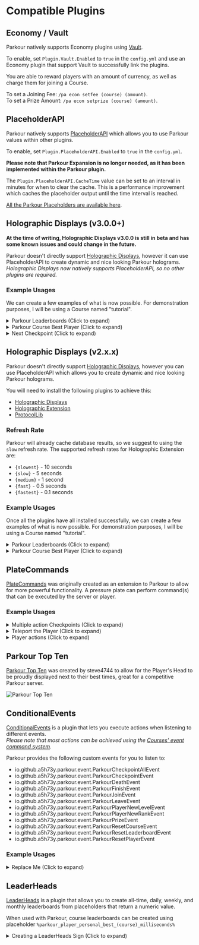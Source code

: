 Compatible Plugins
======

## Economy / Vault

Parkour natively supports Economy plugins using [Vault](https://dev.bukkit.org/projects/vault/files).

To enable, set `Plugin.Vault.Enabled` to `true` in the `config.yml` and use an Economy plugin that support Vault to successfully link the plugins.

You are able to reward players with an amount of currency, as well as charge them for joining a Course.

To set a Joining Fee: `/pa econ setfee (course) (amount)`.  
To set a Prize Amount: `/pa econ setprize (course) (amount)`.

## PlaceholderAPI

Parkour natively supports [PlaceholderAPI](https://www.spigotmc.org/resources/placeholderapi.6245/) which allows you to use Parkour values within other plugins.

To enable, set `Plugin.PlaceholderAPI.Enabled` to `true` in the `config.yml`.

**Please note that Parkour Expansion is no longer needed, as it has been implemented within the Parkour plugin.**

The `Plugin.PlaceholderAPI.CacheTime` value can be set to an interval in minutes for when to clear the cache. This is a performance improvement which caches the placeholder output until the time interval is reached.

[All the Parkour Placeholders are available here](/essential/placeholders.md).

## Holographic Displays (v3.0.0+)

**At the time of writing, Holographic Displays v3.0.0 is still in beta and has some known issues and could change in the future.**

Parkour doesn't directly support [Holographic Displays](https://dev.bukkit.org/projects/holographic-displays/files), however it can use PlaceholderAPI to create dynamic and nice looking Parkour holograms.  
_Holographic Displays now natively supports PlaceholderAPI, so no other plugins are required._

### Example Usages

We can create a few examples of what is now possible. For demonstration purposes, I will be using a Course named "tutorial".

<details><summary>Parkour Leaderboards (Click to expand)</summary>

First we create a new Parkour leaderboard Hologram using the command and giving it a title.  
`/hd create Leaderboard_tutorial Parkour Leaderboard - Tutorial`

Add a line for each position you want on the leaderboard (up to 10):

`/hd addline Leaderboard_tutorial {papi: parkour_topten_tutorial_1}`  
`/hd addline Leaderboard_tutorial {papi: parkour_topten_tutorial_2}`  
`/hd addline Leaderboard_tutorial {papi: parkour_topten_tutorial_3}`

Above we are using the Parkour placeholder `%parkour_topten_(course)_(position)%`.
There is an entry in the `strings.yml` named `PlaceholderAPI.TopTenResult` which will allow you to customise the appearance and colours used.

</details>

<details><summary>Parkour Course Best Player (Click to expand)</summary>

First we create a new Parkour leader Hologram using the command and giving it a title.  
`/hd create Leader_tutorial Parkour Leader - Tutorial`

Add a line for each detail you want to display:

`/hd addline Leader_tutorial Best Player: {papi: parkour_leaderboard_tutorial_1_player}`  
`/hd addline Leader_tutorial Time: {papi: parkour_leaderboard_tutorial_1_time}`  
`/hd addline Leader_tutorial Deaths: {papi: parkour_leaderboard_tutorial_1_deaths}`

</details>

<details><summary>Next Checkpoint (Click to expand)</summary>

Display the next checkpoint for the Player to achieve, which displays a hologram above the pressure plate / action required to achieve the checkpoint.

For example, when checkpoint 2 is achieved only the hologram for checkpoint 3 will be visible. 

![Next Checkpoint Example](https://i.imgur.com/JcnQsz6.png "Next Checkpoint Example")

Stand over the place where you want the pressure plate to be and enter

`/hd create (course)_checkpoint_(checkpoint) {papi:parkour_current_checkpoint_hologram_(course)_(checkpoint)}`

For example:

`/hd create tutorial_checkpoint_3 {papi:parkour_current_checkpoint_hologram_tutorial_3}`

</details>

## Holographic Displays (v2.x.x)

Parkour doesn't directly support [Holographic Displays](https://dev.bukkit.org/projects/holographic-displays/files), however you can use PlaceholderAPI which allows you to create dynamic and nice looking Parkour holograms.

You will need to install the following plugins to achieve this:
* [Holographic Displays](https://dev.bukkit.org/projects/holographic-displays?gameCategorySlug=bukkit-plugins&projectID=75097)
* [Holographic Extension](https://www.spigotmc.org/resources/holographic-extension.18461/)
* [ProtocolLib](https://www.spigotmc.org/resources/protocollib.1997/)

### Refresh Rate

Parkour will already cache database results, so we suggest to using the `slow` refresh rate. The supported refresh rates for Holographic Extension are:
* `{slowest}` - 10 seconds
* `{slow}` - 5 seconds
* `{medium}` - 1 second
* `{fast}` - 0.5 seconds
* `{fastest}` - 0.1 seconds

### Example Usages

Once all the plugins have all installed successfully, we can create a few examples of what is now possible. For demonstration purposes, I will be using a Course named "tutorial".

<details><summary>Parkour Leaderboards (Click to expand)</summary>

First we create a new Parkour leaderboard Hologram using the command and giving it a title.  
`/hd create Leaderboard_tutorial Parkour Leaderboard - Tutorial`

Add a line for each position you want on the leaderboard (up to 10):

`/hd addline Leaderboard_tutorial {slow}%parkour_topten_tutorial_1%`  
`/hd addline Leaderboard_tutorial {slow}%parkour_topten_tutorial_2%`  
`/hd addline Leaderboard_tutorial {slow}%parkour_topten_tutorial_3%`

Above we are using the Parkour placeholder `%parkour_topten_(course)_(position)%`.
There is an entry in the `strings.yml` named `PlaceholderAPI.TopTenResult` which will allow you to customise the appearance and colours used.

</details>

<details><summary>Parkour Course Best Player (Click to expand)</summary>

First we create a new Parkour leader Hologram using the command and giving it a title.  
`/hd create Leader_tutorial Parkour Leader - Tutorial`

Add a line for each detail you want to display:

`/hd addline Leader_tutorial {slow}Best Player: %parkour_leaderboard_tutorial_1_player%`  
`/hd addline Leader_tutorial {slow}Time: %parkour_leaderboard_tutorial_1_time%`  
`/hd addline Leader_tutorial {slow}Deaths: %parkour_leaderboard_tutorial_1_deaths%`

</details>

## PlateCommands

[PlateCommands](https://www.spigotmc.org/resources/platecommands.90578/) was originally created as an extension to Parkour to allow for more powerful functionality. A pressure plate can perform command(s) that can be executed by the server or player.

### Example Usages

<details><summary>Multiple action Checkpoints (Click to expand)</summary>

Multiple pressure plates can achieve the same Checkpoint, instead of the limitation of a single pressure plate in Parkour:

`/pc create pac setcheckpoint %player% (checkpoint)`

</details>

<details><summary>Teleport the Player (Click to expand)</summary>

Whilst on a Course you may want the Player to be teleported to a different location, this can be done using:

`/pc create tp %player% (x) (y) (z)`

</details>

<details><summary>Player actions (Click to expand)</summary>

You can let the Player enter pre-determined commands using the "player:" prefix in the command which will execute the command as if the Player entered it.
An example could be walking on a pressure plate to leave the Course:

`/pc create player:pac leave %player%`

</details>

## Parkour Top Ten

[Parkour Top Ten](https://www.spigotmc.org/resources/parkour-top-ten.46268/) was created by steve4744 to allow for the Player's Head to be proudly displayed next to their best times, great for a competitive Parkour server.

![Parkour Top Ten](https://i.imgur.com/OGBAYkr.png "Parkour Top Ten")

## ConditionalEvents

[ConditionalEvents](https://www.spigotmc.org/resources/conditionalevents-custom-actions-for-certain-events-1-8-1-18.82271/) is a plugin that lets you execute actions when listening to different events.  
_Please note that most actions can be achieved using the [Courses' event command system](/tutorials/parkour-courses?id=command)._

Parkour provides the following custom events for you to listen to:

* io.github.a5h73y.parkour.event.ParkourCheckpointAllEvent
* io.github.a5h73y.parkour.event.ParkourCheckpointEvent
* io.github.a5h73y.parkour.event.ParkourDeathEvent
* io.github.a5h73y.parkour.event.ParkourFinishEvent
* io.github.a5h73y.parkour.event.ParkourJoinEvent
* io.github.a5h73y.parkour.event.ParkourLeaveEvent
* io.github.a5h73y.parkour.event.ParkourPlayerNewLevelEvent
* io.github.a5h73y.parkour.event.ParkourPlayerNewRankEvent
* io.github.a5h73y.parkour.event.ParkourPrizeEvent
* io.github.a5h73y.parkour.event.ParkourResetCourseEvent
* io.github.a5h73y.parkour.event.ParkourResetLeaderboardEvent
* io.github.a5h73y.parkour.event.ParkourResetPlayerEvent

### Example Usages

<details><summary>Replace Me (Click to expand)</summary>

[//]: # (Come up with a decent example.)

```
 event2:
    type: custom
    custom_event_data:
      event: io.github.a5h73y.parkour.event.ParkourFinishEvent
      player_variable: getPlayer()
    conditions:
      - '%player% equals %parkour_leaderboard_lett_1_player%'
    actions:
      default:
      - 'console_command: say congratulations %player%!'
```

</details>

## LeaderHeads

[LeaderHeads](https://www.spigotmc.org/resources/leaderheads.2079/) is a plugin that allows you to create all-time, daily, weekly, and monthly leaderboards from placeholders that return a numeric value.

When used with Parkour, course leaderboards can be created using placeholder `%parkour_player_personal_best_(course)_milliseconds%`

<details><summary>Creating a LeaderHeads Sign (Click to expand)</summary>

First place a sign, and then while looking at the sign, type:

`/leaderheads setsign %parkour_player_personal_best_tutorial_milliseconds% 1 weekly`

In this example the sign will update to show the number 1 ranked player on course 'tutorial' for the week with the time displayed as milliseconds.

![LeaderHeads Example 1](https://i.imgur.com/LTJ9Dw3.png "LeaderHeads Example 1")

In the file `statistics/parkour_player_personal_best_tutorial_milliseconds.yml`, set the statistic type to `time-milliseconds` and the order to `ascending`:

```
statistic-type: time-milliseconds
order-mode: ascending
```

Reload LeaderHeads, and the sign will update to display a formatted time.

![LeaderHeads Example 2](https://i.imgur.com/swbtPkt.png "LeaderHeads Example 2")

The time format can be changed in LeaderHeads' `config.yml`, for example:

`time-format: "{hours}:{minutes}:{seconds}"`

![LeaderHeads Example 3](https://i.imgur.com/XzwLLSL.png "LeaderHeads Example 3")

Currently, LeaderHeads does not appear to support displaying milliseconds as part of the formatted time on the sign.

</details>

[//]: # (Currently no known way of getting this to work, issue raised with the developer for support)
[//]: # (https://github.com/Jumper251/AdvancedReplay/issues/96)
[//]: # (## AdvancedReplay)

[//]: # ()
[//]: # (Want to be able to record and play back each player's best time?)

[//]: # ()
[//]: # (You will need to install the following plugins to achieve this:)

[//]: # (* [Holographic Displays]&#40;https://www.spigotmc.org/resources/advancedreplay-1-8-1-18.52849/&#41;)

[//]: # (* [ProtocolLib]&#40;https://www.spigotmc.org/resources/protocollib.1997/&#41;)

[//]: # ()
[//]: # (To achieve seamless integration with the plugin, Parkour's command event system will be used.)

[//]: # ()
[//]: # (To apply to every single Course, set the `CourseDefault.Command.Join` to:)

[//]: # ()
[//]: # (`replay start %PLAYER%-%COURSE% %PLAYER%`  )

[//]: # (This means only the Player which joined the Course is recorded, the recording name will be a combination of the Player's name and the Course name.)

[//]: # ()
[//]: # (To avoid complications, the recording will only be saved if they complete the Course with either their best time ever, or the Course's best time ever. All other events will discard the recording.)

[//]: # ()
[//]: # (Set the `Leave`, `Prize` and `NoPrize` commands to `replay stop %PLAYER%-%COURSE% -nosave`)

[//]: # ()
[//]: # (Set the `PlayerCourseRecord` and `GlobalCourseRecord` commands to `replay stop %PLAYER%-%COURSE%`)

[//]: # ()
[//]: # (![Default Course Command Config]&#40;https://i.imgur.com/CR8gcp3.png "Default Course Command Config"&#41;)
